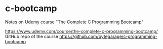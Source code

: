 # c-bootcamp
Notes on Udemy course "The Complete C Programming Bootcamp"

https://www.udemy.com/course/the-complete-c-programming-bootcamp/
GitHub repo of the course https://github.com/bytegarage/c-programming-bootcamp
